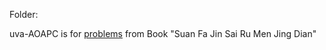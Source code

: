 Folder:

uva-AOAPC is for [problems](http://uva.onlinejudge.org/index.php?option=com_onlinejudge&Itemid=8&category=93) from Book "Suan Fa Jin Sai Ru Men Jing Dian" 
